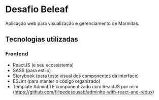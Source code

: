 # Desafio Beleaf

Aplicação web para visualização e gerenciamento de Marmitas.

## Tecnologias utilizadas

### Frontend
- ReactJS (e seu ecossistema)
- SASS (para estilo)
- Storybook (para teste visual dos componentes da interface)
- ESLint (para manter o código organizado)
- Template AdminLTE componentizado com ReactJS por mim (https://github.com/filipedesousab/adminlte-with-react-and-redux)
